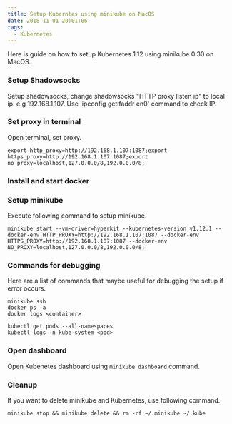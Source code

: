 ```yaml
---
title: Setup Kuberntes using minikube on MacOS
date: 2018-11-01 20:01:06
tags:
  - Kubernetes
---
```

Here is guide on how to setup Kubernetes 1.12 using minikube 0.30 on MacOS.
<!-- more -->
### Setup Shadowsocks
Setup shadowsocks, change shadowsocks "HTTP proxy listen ip" to local ip. e.g 192.168.1.107. Use 'ipconfig getifaddr en0' command to check IP.

### Set proxy in terminal
Open terminal, set proxy.
```
export http_proxy=http://192.168.1.107:1087;export https_proxy=http://192.168.1.107:1087;export no_proxy=localhost,127.0.0.0/8,192.0.0.0/8;
```

### Install and start docker

### Setup minikube
Execute following command to setup minikube.
```
minikube start --vm-driver=hyperkit --kubernetes-version v1.12.1 --docker-env HTTP_PROXY=http://192.168.1.107:1087 --docker-env HTTPS_PROXY=http://192.168.1.107:1087 --docker-env NO_PROXY=localhost,127.0.0.0/8,192.0.0.0/8;
```

### Commands for debugging
Here are a list of commands that maybe useful for debugging the setup if error occurs.
```
minikube ssh
docker ps -a
docker logs <container>

kubectl get pods --all-namespaces
kubectl logs -n kube-system <pod>
```

### Open dashboard
Open Kubenetes dashboard using `minikube dashboard` command.

### Cleanup
If you want to delete minikube and Kubernetes, use following command.
```
minikube stop && minikube delete && rm -rf ~/.minikube ~/.kube
```
